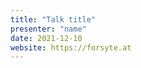 ```yaml
---
title: "Talk title"
presenter: "name"
date: 2021-12-10
website: https://forsyte.at
---
```


<!--
Custom content goes here.
-->